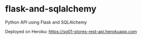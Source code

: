 # flask-and-sqlalchemy
Python API using Flask and SQLAlchemy

Deployed on Heroku: https://sg01-stores-rest-api.herokuapp.com
